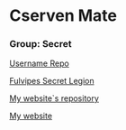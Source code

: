 # Cserven Mate

### Group: Secret

[Username Repo](https://github.com/green-fox-academy/matecserven)

[Fulvipes Secret Legion](https://github.com/green-fox-academy/secret-syllabus)

[My website`s repository](https://github.com/matecserven/mywebsite)

[My website](https://matecserven.github.io/mywebsite/)
